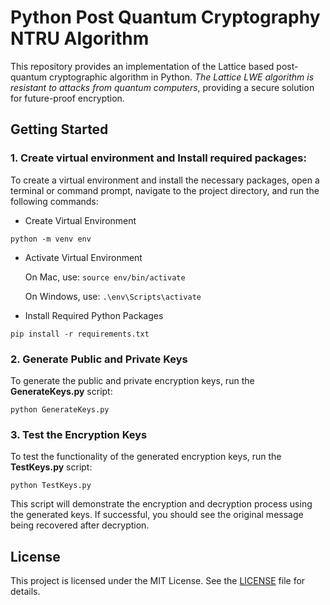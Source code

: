 # Python Post Quantum Cryptography NTRU Algorithm

This repository provides an implementation of the Lattice based post-quantum cryptographic algorithm in Python. *The Lattice LWE algorithm is resistant to attacks from quantum computers*, providing a secure solution for future-proof encryption.

## Getting Started

### 1. Create virtual environment and Install required packages:

To create a virtual environment and install the necessary packages, open a terminal or command prompt, navigate to the project directory, and run the following commands:

- Create Virtual Environment

`python -m venv env`

- Activate Virtual Environment

    On Mac, use: `source env/bin/activate`

    On Windows, use: `.\env\Scripts\activate`

- Install Required Python Packages

`pip install -r requirements.txt`


### 2. Generate Public and Private Keys

To generate the public and private encryption keys, run the **GenerateKeys.py** script:

`python GenerateKeys.py`


### 3. Test the Encryption Keys

To test the functionality of the generated encryption keys, run the **TestKeys.py** script:

`python TestKeys.py`

This script will demonstrate the encryption and decryption process using the generated keys. If successful, you should see the original message being recovered after decryption.

## License

This project is licensed under the MIT License. See the [LICENSE](https://github.com/apholdings/python-post-quantum-cryptography/blob/main/LICENSE) file for details.